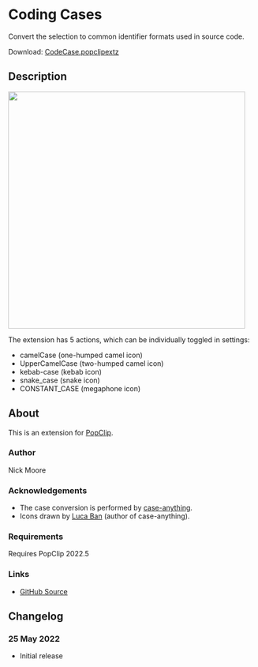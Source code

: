 # Coding Cases

Convert the selection to common identifier formats used in source code.

Download: [CodeCase.popclipextz](https://github.com/pilotmoon/PopClip-Extensions/raw/master/extensions/CodeCase.popclipextz)

## Description

<img src="https://raw.githubusercontent.com/pilotmoon/PopClip-Extensions/master/source/CodeCase.popclipext/CodeCase-demo.gif" width="480px">

The extension has 5 actions, which can be individually toggled in settings:

* camelCase (one-humped camel icon)
* UpperCamelCase (two-humped camel icon)
* kebab-case (kebab icon)
* snake_case (snake icon)
* CONSTANT_CASE (megaphone icon)

## About

This is an extension for [PopClip](https://pilotmoon.com/popclip/).

### Author

Nick Moore

### Acknowledgements

* The case conversion is performed by [case-anything](https://github.com/mesqueeb/case-anything).
* Icons drawn by [Luca Ban](https://github.com/mesqueeb) (author of case-anything).

### Requirements

Requires PopClip 2022.5

### Links

<!-- * [Forum Topic](#) -->
* [GitHub Source](https://github.com/pilotmoon/PopClip-Extensions/tree/master/source/CodeCase.popclipext)
  
## Changelog

### 25 May 2022

* Initial release
